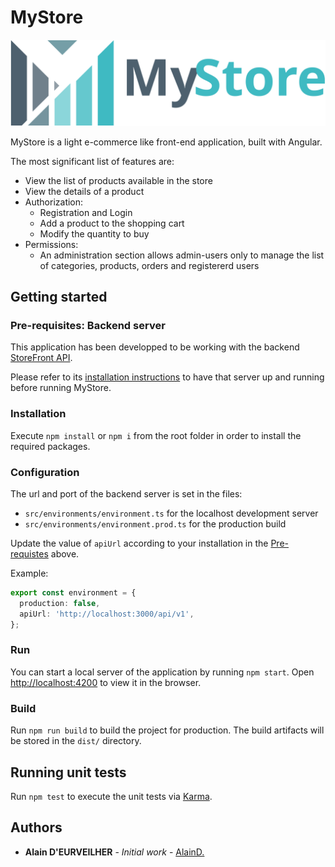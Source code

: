 # MyStore

![MyStore](https://raw.githubusercontent.com/AlainD-/my-store/master/src/assets/logo-name.svg)

MyStore is a light e-commerce like front-end application, built with Angular.

The most significant list of features are:

* View the list of products available in the store
* View the details of a product
* Authorization:
  * Registration and Login
  * Add a product to the shopping cart
  * Modify the quantity to buy
* Permissions:
  * An administration section allows admin-users only to manage the list of categories, products, orders and registererd users

## Getting started

### Pre-requisites: Backend server

This application has been developped to be working with the backend [StoreFront API](https://github.com/AlainD-/storefront-api).

Please refer to its [installation instructions](https://github.com/AlainD-/storefront-api#installation) to have that server up and running before running MyStore.

### Installation

Execute `npm install` or `npm i` from the root folder in order to install the required packages.

### Configuration

The url and port of the backend server is set in the files:

* `src/environments/environment.ts` for the localhost development server
* `src/environments/environment.prod.ts` for the production build

Update the value of `apiUrl` according to your installation in the [Pre-requistes](https://github.com/AlainD-/my-store#pre-requisites-backend-server) above.

Example:

```typescript
export const environment = {
  production: false,
  apiUrl: 'http://localhost:3000/api/v1',
};
```

### Run

You can start a local server of the application by running `npm start`.
Open [http://localhost:4200](http://localhost:4200) to view it in the browser.

### Build

Run `npm run build` to build the project for production. The build artifacts will be stored in the `dist/` directory.

## Running unit tests

Run `npm test` to execute the unit tests via [Karma](https://karma-runner.github.io).

## Authors

* **Alain D'EURVEILHER** - *Initial work* - [AlainD.](https://github.com/AlainD-)
